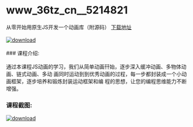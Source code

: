 # www_36tz_cn__5214821
从零开始用原生JS开发一个动画库（附源码）
[下载地址](http://www.36tz.cn/article/5214821 "下载地址")
<br/></br>[![download](http://36tz.cn/muke_img/2020_08_1-32-300x236.png "下载地址")](http://www.36tz.cn/article/5214821 "下载地址")
<br/></br>### 课程介绍:<br/></br>通过本课程JS动画的学习，我们从简单动画幵始，逐步深入缓冲动画、多物体动画、链式动画、多动 画同时运动到到优秀动画的过程，每一步都封装成一个小动画框架，逐步培养和锻炼封装运动框架和编 程的思想，让您的编程思维能力不断增强。

### 课程截图:
[![download](http://36tz.cn/muke_img/2020_08_2-30.png "下载地址")](http://www.36tz.cn/article/5214821 "下载地址")
